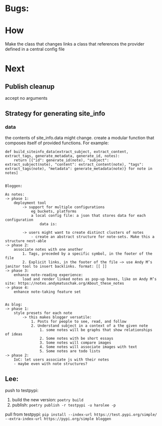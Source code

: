 # Bugs:

# How

Make the class that changes links a class that references the provider defined in a central config file

# Next

## Publish cleanup

accept no arguments

## Strategy for generating site_info

### data

the contents of site_info.data might change.
create a modular function that composes itself of provided functions. For example:

```
def build_siteinfo_data(extract_subject, extract_content, extract_tags, generate_metadata, generate_id, notes):
	return [{"id": generate_id(note), "subject": extract_subject(note), "content": extract_content(note), "tags": extract_tags(note), "metadata": generate_metadata(note)} for note in notes]
```

##

```
Bloggen:

As notes:
-> phase 1:
	deployment tool
		-> support for multiple configurations
			eg buckets, platforms
			a local config file: a json that stores data for each configuration
				data is:

		-> users might want to create distinct clusters of notes
			- create an abstract structure for note-sets. Make this a structure nest-able
-> phase 2:
	associate notes with one another
		1. Tags, preceded by a specific symbol, in the footer of the file
		2. Explicit links, in the footer of the file —> use Andy M’s janitor tool to insert backlinks. format: [[ ]]
-> phase 3:
	enhance note-reading experience:
		load and render linked notes as pop-up boxes, like on Andy M’s site: https://notes.andymatuschak.org/About_these_notes
-> phase 4:
	enhance note-taking feature set


As blog:
-> phase 1:
	style presets for each note
		-> this makes blogger versatile:
			1. Posts for people to see, read, and follow
			2. Understand subject in a context of a the given note
				1. some notes will be graphs that show relationships of ideas
				2. Some notes with be short essays
				3. Some notes will compare images
				4. Some notes will associate images with text
				5. Some notes are todo lists
-> phase 2:
	IoC: let users associate js with their notes
	- maybe even with note structures?
```

## Lee:

push to testpypi:

1. build the new version:
   `poetry build`
2. publish:
   `poetry publish -r testpypi -u harolee -p`

pull from testpypi:
`pip install --index-url https://test.pypi.org/simple/ --extra-index-url https://pypi.org/simple bloggen`
